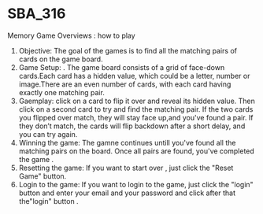 # SBA_316

Memory Game Overviews :
how to play
1. Objective: The goal of the games is to find all the matching pairs of cards on the game board.
2. Game Setup: . The game board consists of a grid of face-down cards.Each card has a hidden value, which could be a letter, number or image.There are an even number of cards, with each card having exactly one matching pair.
3. Gaemplay: click on a card to flip it over and reveal its hidden value. Then click on a second card to try and find the matching pair. If the two cards you flipped over match, they will stay face up,and you've found a pair. If they don’t match, the cards will flip backdown after a short delay, and you can try again.
4. Winning the game: The gamne continues untill you've found all the matching pairs on the board. Once all pairs are found, you've completed the game .
5. Resetting the game: If you want to start over , just click the "Reset Game" button.
6. Login to the game: If you want to login to the game, just click the "login" button and enter your email and your password and click after that the"login" button .
